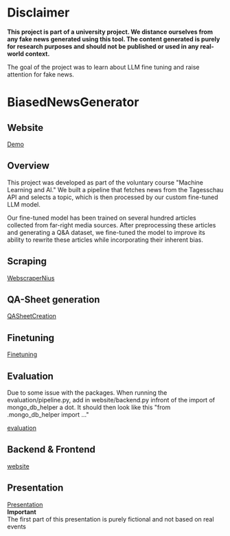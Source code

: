# Disclaimer

**This project is part of a university project. We distance ourselves from any fake news generated using this tool. 
The content generated is purely for research purposes and should not be published or used in any real-world context.**

The goal of the project was to learn about LLM fine tuning and raise attention for fake news.

# BiasedNewsGenerator

## Website
[Demo](https://fakenewsgenerator.onrender.com/)

## Overview
This project was developed as part of the voluntary course "Machine Learning and AI." We built a pipeline that fetches news from the Tagesschau API and selects a topic, which is then processed by our custom fine-tuned LLM model.

Our fine-tuned model has been trained on several hundred articles collected from far-right media sources. After preprocessing these articles and generating a Q&A dataset, we fine-tuned the model to improve its ability to rewrite these articles while incorporating their inherent bias.

## Scraping

[WebscraperNius](https://github.com/paulKlarer/BiasedNewsGenerator/tree/main/WebscraperNius)

## QA-Sheet generation

[QASheetCreation](https://github.com/paulKlarer/BiasedNewsGenerator/tree/main/QASheetCreation)

## Finetuning

[Finetuning](https://github.com/paulKlarer/BiasedNewsGenerator/blob/main/nb/Llama3_(8B)-Ollama.ipynb)

## Evaluation
Due to some issue with the packages. When running the evaluation/pipeline.py, add in website/backend.py infront of the import of mongo_db_helper a dot. It should then look like this "from .mongo_db_helper import ..."

[evaluation](https://github.com/paulKlarer/BiasedNewsGenerator/tree/main/evaluation)

## Backend & Frontend

[website](https://github.com/paulKlarer/BiasedNewsGenerator/tree/main/website)

## Presentation
[Presentation](https://hsludwigshafen-my.sharepoint.com/:p:/g/personal/luag550_hwg-lu_de/EcGf6XJpxT5PowFc8WKG-4oBhbUtEb2m8yaN5U482COocQ?e=o69a5r)  
**Important**  
The first part of this presentation is purely fictional and not based on real events

